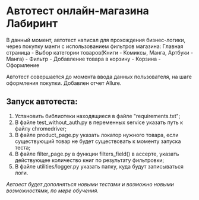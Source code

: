 # Автотест онлайн-магазина Лабиринт

В данный момент, автотест написал для прохождения бизнес-логики, через покупку манги с использованием фильтров магазина: 
Главная страница - Выбор категории товаров(Книги - Комиксы, Манга, Артбуки - Манга) - Фильтр - Добавление товара в корзину - Корзина - Оформление 

Автотест совершается до момента ввода данных пользователя, на шаге оформления покупки.
Добавлен отчет Allure.

## Запуск автотеста:

1. Установить библиотеки находящиеся в файле "requirements.txt";
2. В файле test_without_auth.py в переменных service указать путь к файлу chromedriver;
3. В файле product_page.py указать локатор нужного товара, если существующий товар не будет существовать к моменту запуска теста;
4. В файле filter_page.py в функции filters_field() в ассерте, указать действующее количество книг по результату фильтровки;
5. В файле utilities/logger.py указать папку, куда будут записываться логи.

*Автоест будет дополняться новыми тестами и возможно новыми возможностями, по мере обучения.*
